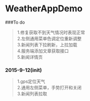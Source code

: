 # WeatherAppDemo

###To do
>1.修复获取不到天气情况时表现正常<br />
>2.左侧通用菜单色调定位重新调整<br />
>3.新闻列表下拉刷新，上拉加载<br />
>4.服务端添加文章获取接口<br />
>5.新闻详情页<br />

### 2015-9-12(init) 
>1.gps定位天气<br />
>2.通用左侧菜单，手势打开和关闭<br />
>3.新闻列表拉取<br />
